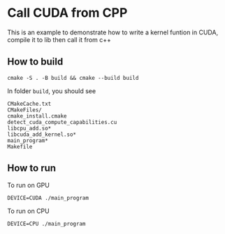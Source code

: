 # Call CUDA from CPP
This is an example to demonstrate how to write a kernel funtion in CUDA, compile it to lib then call it from c++

## How to build
```
cmake -S . -B build && cmake --build build
```

In folder `build`, you should see
```
CMakeCache.txt
CMakeFiles/
cmake_install.cmake
detect_cuda_compute_capabilities.cu
libcpu_add.so*
libcuda_add_kernel.so*
main_program*
Makefile
```

## How to run
To run on GPU
```
DEVICE=CUDA ./main_program
```

To run on CPU
```
DEVICE=CPU ./main_program
```